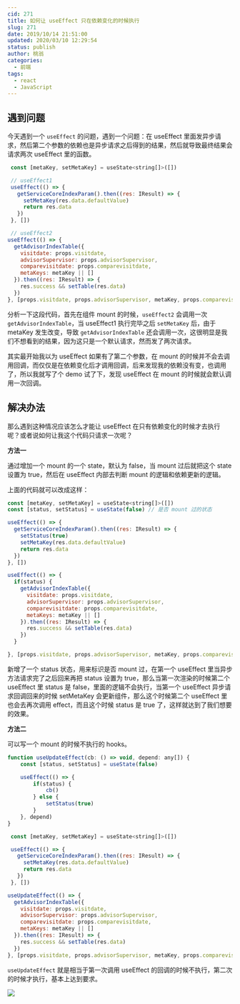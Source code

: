 ```yaml
---
cid: 271
title: 如何让 useEffect 只在依赖变化的时候执行
slug: 271
date: 2019/10/14 21:51:00
updated: 2020/03/10 12:29:54
status: publish
author: 桃翁
categories: 
  - 前端
tags: 
  - react
  - JavaScript
---
```



## 遇到问题

今天遇到一个 `useEffect` 的问题，遇到一个问题：在 useEffect 里面发异步请求，然后第二个参数的依赖也是异步请求之后得到的结果，然后就导致最终结果会请求两次 useEffect 里的函数。

```js
 const [metaKey, setMetaKey] = useState<string[]>([])

 // useEffect1
 useEffect(() => {
   getServiceCoreIndexParam().then((res: IResult) => {
     setMetaKey(res.data.defaultValue)
     return res.data
   })
 }, [])

 // useEffect2
useEffect(() => {
  getAdvisorIndexTable({
    visitdate: props.visitdate,
    advisorSupervisor: props.advisorSupervisor,
    comparevisitdate: props.comparevisitdate,
    metaKeys: metaKey || []
  }).then((res: IResult) => {
    res.success && setTable(res.data)
  })
}, [props.visitdate, props.advisorSupervisor, metaKey, props.comparevisitdate])
```

分析一下这段代码，首先在组件 mount 的时候，`useEffect2` 会调用一次 `getAdvisorIndexTable`，当 useEffect1 执行完毕之后 `setMetaKey` 后，由于 metaKey 发生改变，导致 `getAdvisorIndexTable` 还会调用一次，这很明显是我们不想看到的结果，因为这只是一个默认请求，然而发了两次请求。

其实最开始我以为 useEffect 如果有了第二个参数，在 mount 的时候并不会去调用回调，而仅仅是在依赖变化后才调用回调，后来发现我的依赖没有变，也调用了，所以我就写了个 demo 试了下，发现 useEffect 在 mount 的时候就会默认调用一次回调。

## 解决办法

那么遇到这种情况应该怎么才能让 useEffect 在只有依赖变化的时候才去执行呢？或者说如何让我这个代码只请求一次呢？

**方法一**

通过增加一个 mount 的一个 state，默认为 false，当 mount 过后就把这个 state 设置为 true，然后在 useEffect 内部去判断 mount 的逻辑和依赖更新的逻辑。

上面的代码就可以改成这样：

```js
const [metaKey, setMetaKey] = useState<string[]>([])
const [status, setStatus] = useState(false) // 是否 mount 过的状态

useEffect(() => {
  getServiceCoreIndexParam().then((res: IResult) => {
    setStatus(true)
    setMetaKey(res.data.defaultValue)
    return res.data
  })
}, [])

useEffect(() => {
  if(status) {
    getAdvisorIndexTable({
      visitdate: props.visitdate,
      advisorSupervisor: props.advisorSupervisor,
      comparevisitdate: props.comparevisitdate,
      metaKeys: metaKey || []
    }).then((res: IResult) => {
      res.success && setTable(res.data)
    })
  }

}, [props.visitdate, props.advisorSupervisor, metaKey, props.comparevisitdate])
```

新增了一个 status 状态，用来标识是否 mount 过，在第一个 useEffect 里当异步方法请求完了之后回来再把 status 设置为 true，那么当第一次渲染的时候第二个 useEffect 里 status 是 false，里面的逻辑不会执行，当第一个 useEffect 异步请求回调回来的时候 setMetaKey 会更新组件，那么这个时候第二个 useEffect 里也会去再次调用 effect，而且这个时候 status 是 true 了，这样就达到了我们想要的效果。

**方法二**

可以写一个 mount 的时候不执行的 hooks。

```js
function useUpdateEffect(cb: () => void, depend: any[]) {
    const [status, setStatus] = useState(false)

    useEffect(() => {
        if(status) {
            cb()
        } else {
            setStatus(true)
        }
    }, depend)
}

 const [metaKey, setMetaKey] = useState<string[]>([])

 useEffect(() => {
   getServiceCoreIndexParam().then((res: IResult) => {
     setMetaKey(res.data.defaultValue)
     return res.data
   })
 }, [])

useUpdateEffect(() => {
  getAdvisorIndexTable({
    visitdate: props.visitdate,
    advisorSupervisor: props.advisorSupervisor,
    comparevisitdate: props.comparevisitdate,
    metaKeys: metaKey || []
  }).then((res: IResult) => {
    res.success && setTable(res.data)
  })
}, [props.visitdate, props.advisorSupervisor, metaKey, props.comparevisitdate])

```

`useUpdateEffect` 就是相当于第一次调用 useEffect 的回调的时候不执行，第二次的时候才执行，基本上达到要求。

![](http://www.taoweng.site/usr/uploads/2020/03/1113982871.png)